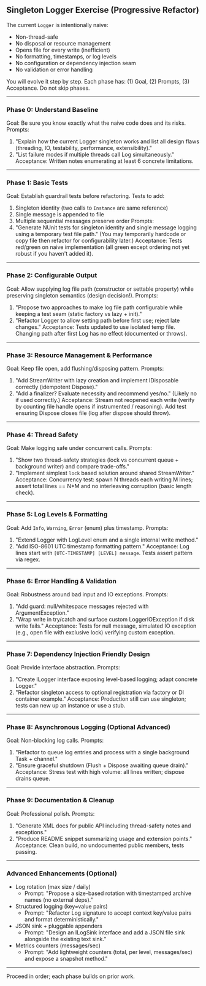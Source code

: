 ## Singleton Logger Exercise (Progressive Refactor)

The current `Logger` is intentionally naive:
* Non-thread-safe
* No disposal or resource management
* Opens file for every write (inefficient)
* No formatting, timestamps, or log levels
* No configuration or dependency injection seam
* No validation or error handling

You will evolve it step by step. Each phase has: (1) Goal, (2) Prompts, (3) Acceptance. Do not skip phases.

---
### Phase 0: Understand Baseline
Goal: Be sure you know exactly what the naive code does and its risks.
Prompts:
1. "Explain how the current Logger singleton works and list all design flaws (threading, IO, testability, performance, extensibility)."
2. "List failure modes if multiple threads call Log simultaneously."
Acceptance: Written notes enumerating at least 6 concrete limitations.

---
### Phase 1: Basic Tests
Goal: Establish guardrail tests before refactoring.
Tests to add:
1. Singleton identity (two calls to `Instance` are same reference)
2. Single message is appended to file
3. Multiple sequential messages preserve order
Prompts:
1. "Generate NUnit tests for singleton identity and single message logging using a temporary test file path." (You may temporarily hardcode or copy file then refactor for configurability later.)
Acceptance: Tests red/green on naive implementation (all green except ordering not yet robust if you haven't added it).

---
### Phase 2: Configurable Output
Goal: Allow supplying log file path (constructor or settable property) while preserving singleton semantics (design decision!).
Prompts:
1. "Propose two approaches to make log file path configurable while keeping a test seam (static factory vs lazy + init)."
2. "Refactor Logger to allow setting path before first use; reject late changes." 
Acceptance: Tests updated to use isolated temp file. Changing path after first Log has no effect (documented or throws).

---
### Phase 3: Resource Management & Performance
Goal: Keep file open, add flushing/disposing pattern.
Prompts:
1. "Add StreamWriter with lazy creation and implement IDisposable correctly (idempotent Dispose)."
2. "Add a finalizer? Evaluate necessity and recommend yes/no." (Likely no if used correctly.)
Acceptance: Stream not reopened each write (verify by counting file handle opens if instrumented / reasoning). Add test ensuring Dispose closes file (log after dispose should throw).

---
### Phase 4: Thread Safety
Goal: Make logging safe under concurrent calls.
Prompts:
1. "Show two thread-safety strategies (lock vs concurrent queue + background writer) and compare trade-offs."
2. "Implement simplest `lock` based solution around shared StreamWriter."
Acceptance: Concurrency test: spawn N threads each writing M lines; assert total lines == N*M and no interleaving corruption (basic length check).

---
### Phase 5: Log Levels & Formatting
Goal: Add `Info`, `Warning`, `Error` (enum) plus timestamp.
Prompts:
1. "Extend Logger with LogLevel enum and a single internal write method."
2. "Add ISO-8601 UTC timestamp formatting pattern."
Acceptance: Log lines start with `[UTC-TIMESTAMP] [LEVEL] message`. Tests assert pattern via regex.

---
### Phase 6: Error Handling & Validation
Goal: Robustness around bad input and IO exceptions.
Prompts:
1. "Add guard: null/whitespace messages rejected with ArgumentException."
2. "Wrap write in try/catch and surface custom LoggerIOException if disk write fails."
Acceptance: Tests for null message, simulated IO exception (e.g., open file with exclusive lock) verifying custom exception.

---
### Phase 7: Dependency Injection Friendly Design
Goal: Provide interface abstraction.
Prompts:
1. "Create ILogger interface exposing level-based logging; adapt concrete Logger."
2. "Refactor singleton access to optional registration via factory or DI container example."
Acceptance: Production still can use singleton; tests can new up an instance or use a stub.

---
### Phase 8: Asynchronous Logging (Optional Advanced)
Goal: Non-blocking log calls.
Prompts:
1. "Refactor to queue log entries and process with a single background Task + channel."
2. "Ensure graceful shutdown (Flush + Dispose awaiting queue drain)."
Acceptance: Stress test with high volume: all lines written; dispose drains queue.

---
### Phase 9: Documentation & Cleanup
Goal: Professional polish.
Prompts:
1. "Generate XML docs for public API including thread-safety notes and exceptions."
2. "Produce README snippet summarizing usage and extension points."
Acceptance: Clean build, no undocumented public members, tests passing.

---
### Advanced Enhancements (Optional)
* Log rotation (max size / daily)
	- Prompt: "Propose a size-based rotation with timestamped archive names (no external deps)."
* Structured logging (key=value pairs)
	- Prompt: "Refactor Log signature to accept context key/value pairs and format deterministically."
* JSON sink + pluggable appenders
	- Prompt: "Design an ILogSink interface and add a JSON file sink alongside the existing text sink."
* Metrics counters (messages/sec)
	- Prompt: "Add lightweight counters (total, per level, messages/sec) and expose a snapshot method."

---
Proceed in order; each phase builds on prior work.